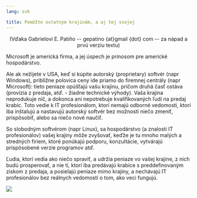 ```yaml
---
lang: svk

title: Pomôžte ostatným krajinám, a aj tej svojej
---
```


<center>(Vďaka Gabrielovi E. Patiño -- gepatino {at}gmail {dot} com -- za nápad a prvú verziu textu) </center>

Microsoft je americká firma, a jej úspech je prínosom pre americké hospodárstvo.

Ale ak nežijete v USA, keď si kúpite autorský (proprietary) softvér (napr Windows), približne polovica ceny ide priamo do firemnej centrály (napr Microsoft): tieto peniaze opúšťajú vašu krajinu, pričom druhá časť ostáva (provízia z predaja, atď. - žiadne technické výhody). Vaša krajina neprodukuje nič, a dokonca ani nepotrebuje kvalifikovaných ľudí na predaj krabíc. Toto vedie k IT profesionálom, ktorí nemajú odborné vedomosti, ktorí iba inštalujú  a nastavujú autorský softvér bez možnosti niečo zmeniť, prispôsobiť, alebo sa niečo nové naučiť.

So slobodným softvérom (napr Linux), sa hospodárstvo (a znalosti IT profesionálov) vašej krajiny môže zvyšovať, keďže je tu mnoho malých a stredných firiem, ktoré ponúkajú podporu, konzultácie, vytvárajú prispôsobené verzie programov atď.

Ľudia, ktorí vedia ako niečo spraviť, a udržia peniaze vo vašej krajine, z nich budú prosperovať, a nie tí, ktorí iba predávajú krabice s preddefinovaným ziskom z predaja, a posielajú peniaze mimo krajiny, a nechávajú IT profesionálov bez reálnych vedomostí o tom, ako veci fungujú.

<img src="Images/earth.png" />




